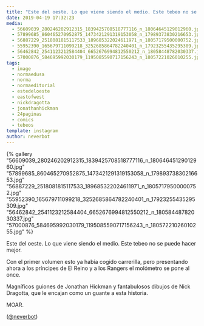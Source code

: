 ```yaml
---
title: "Este del oeste. Lo que viene siendo el medio. Este tebeo no se puede hacer mejor"
date: 2019-04-19 17:32:23
media: 
  - 56609039_280246202912315_1839425708518777116_n_18064645129012960.jpg
  - 57899685_860465270952875_1473421291319153058_n_17989373830216653.jpg
  - 56887229_2518081815117533_189685322024611971_n_18057179500000752.jpg
  - 55952390_165679711099218_3252685864782240401_n_17923255435295309.jpg
  - 56462842_2541123212584404_6652676994812550212_n_18058448782030337.jpg
  - 57000876_584695992030179_1195085590717156243_n_18057221026010255.jpg
tags: 
  - image
  - normaedusa
  - norma
  - normaeditorial
  - estedeloeste
  - eastofwest
  - nickdragotta
  - jonathanhickman
  - 24paginas
  - comics
  - tebeos
template: instagram
author: neverbot
---
```


{% gallery "56609039_280246202912315_1839425708518777116_n_18064645129012960.jpg" "57899685_860465270952875_1473421291319153058_n_17989373830216653.jpg" "56887229_2518081815117533_189685322024611971_n_18057179500000752.jpg" "55952390_165679711099218_3252685864782240401_n_17923255435295309.jpg" "56462842_2541123212584404_6652676994812550212_n_18058448782030337.jpg" "57000876_584695992030179_1195085590717156243_n_18057221026010255.jpg" %}

Este del oeste. Lo que viene siendo el medio. Este tebeo no se puede hacer mejor.

Con el primer volumen esto ya había cogido carrerilla, pero presentando ahora a los príncipes de El Reino y a los Rangers el molómetro se pone al once.

Magníficos guiones de Jonathan Hickman y fantabulosos dibujos de Nick Dragotta, que le encajan como un guante a esta historia.

MOAR.

([@neverbot](https://instagram.com/neverbot))
